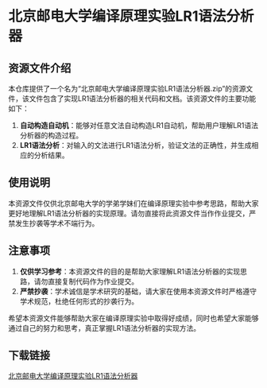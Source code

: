 # 北京邮电大学编译原理实验LR1语法分析器

## 资源文件介绍

本仓库提供了一个名为“北京邮电大学编译原理实验LR1语法分析器.zip”的资源文件，该文件包含了实现LR1语法分析器的相关代码和文档。该资源文件的主要功能如下：

1. **自动构造自动机**：能够对任意文法自动构造LR1自动机，帮助用户理解LR1语法分析器的构造过程。
2. **LR1语法分析**：对输入的文法进行LR1语法分析，验证文法的正确性，并生成相应的分析结果。

## 使用说明

本资源文件仅供北京邮电大学的学弟学妹们在编译原理实验中参考思路，帮助大家更好地理解LR1语法分析器的实现原理。请勿直接将此资源文件当作作业提交，严禁发生抄袭等学术不端行为。

## 注意事项

1. **仅供学习参考**：本资源文件的目的是帮助大家理解LR1语法分析器的实现思路，请勿直接复制代码作为作业提交。
2. **严禁抄袭**：学术诚信是学术研究的基础，请大家在使用本资源文件时严格遵守学术规范，杜绝任何形式的抄袭行为。

希望本资源文件能够帮助大家在编译原理实验中取得好成绩，同时也希望大家能够通过自己的努力和思考，真正掌握LR1语法分析器的实现方法。

## 下载链接

[北京邮电大学编译原理实验LR1语法分析器](https://pan.quark.cn/s/e45a03eb8d67)